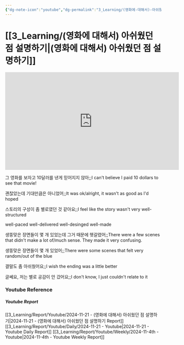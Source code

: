 ```yaml
---
{"dg-note-icon":"youtube","dg-permalink":"3_Learning/(영화에-대해서)-아쉬웠던-점-설명하기","created-date":"2024-11-21 10:41:39 pm","date":"2024-11-21","type":"youtube","tags":["youtube","english","flashcards"],"aliases":null,"youtuber":"빨모쌤","channelName":"라이브 아카데미","link":"https://www.youtube.com/watch?v=Jby8ZHYY2-g","img":"https://img.youtube.com/vi/Jby8ZHYY2-g/0.jpg","dg-publish":true,"permalink":"/3_Learning/(영화에-대해서)-아쉬웠던-점-설명하기/","dgPassFrontmatter":true,"noteIcon":"youtube"}
---
```


# [[3_Learning/(영화에 대해서) 아쉬웠던 점 설명하기\|(영화에 대해서) 아쉬웠던 점 설명하기]]


<div class="container-root"><span></span></div><div><div class="container-root"><iframe width="560" height="315" src="https://www.youtube.com/embed/Jby8ZHYY2-g" title="YouTube video player" frameborder="0" allow="accelerometer; autoplay; clipboard-write; encrypted-media; gyroscope; picture-in-picture; web-share" allowfullscreen=""></iframe></div></div>

그 영화를 보자고 10달러를 낸게 믿어지지 않아;;I can't believe I paid 10 dollars to see that movie!
<!--SR:!2025-01-12,28,270-->
괜찮았는데 기대만큼은 아니었어;;It was ok/alright, it wasn't as good as I'd hoped
<!--SR:!2024-12-21,6,268-->
스토리의 구성이 좀 별로였던 것 같아요;;I feel like the story wasn't very well-structured
<!--SR:!2025-01-01,21,268-->
well-paced
well-delivered
well-desinged
well-made

생뚱맞은 장면들이 몇 개 있었는데 그거 때문에 헷갈렸어;;There were a few scenes that didn't make a lot of/much sense. They made it very confusing.
<!--SR:!2024-12-16,2,230-->
생뚱맞은 장면들이 몇 개 있었어;;There were some scenes that felt very random/out of the blue
<!--SR:!2024-12-16,1,210-->

결말도 좀 아쉬웠어요;;I wish the ending was a little better
<!--SR:!2025-01-31,48,308-->
글쎄요, 저는 별로 공감이 안 갔어요;;I don't know, I just couldn't relate to it
<!--SR:!2024-12-27,16,290-->












### Youtube Reference
##### Youtube Report
[[3_Learning/Report/Youtube/2024-11-21 - (영화에 대해서) 아쉬웠던 점 설명하기\|2024-11-21 - (영화에 대해서) 아쉬웠던 점 설명하기 Report]]
[[3_Learning/Report/Youtube/Daily/2024-11-21 - Youtube\|2024-11-21 - Youtube Daily Report]]
[[3_Learning/Report/Youtube/Weekly/2024-11-4th - Youtube\|2024-11-4th - Youtube Weekly Report]]

